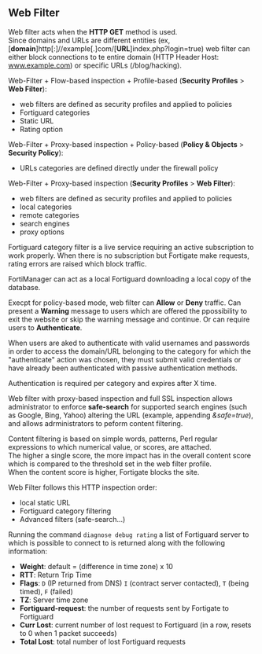 ## Web Filter

Web filter acts when the **HTTP GET** method is used.  
Since domains and URLs are different entities (ex, [**domain**]http[:]//example[.]com/[**URL**]index.php?login=true) web filter can either block connections to te entire domain (HTTP Header Host: www.example.com) or specific URLs (/blog/hacking).  

Web-Filter + Flow-based inspection + Profile-based (**Security Profiles** > **Web Filter**):

- web filters are defined as security profiles and applied to policies
- Fortiguard categories
- Static URL
- Rating option

Web-Filter + Proxy-based inspection + Policy-based (**Policy & Objects** > **Security Policy**):

- URLs categories are defined directly under the firewall policy

Web-Filter + Proxy-based inspection (**Security Profiles** > **Web Filter**):

- web filters are defined as security profiles and applied to policies
- local categories
- remote categories
- search engines
- proxy options

Fortiguard category filter is a live service requiring an active subscription to work properly. When there is no subscription but Fortigate make requests, rating errors are raised which block traffic.  

FortiManager can act as a local Fortiguard downloading a local copy of the database.  

Execpt for policy-based mode, web filter can **Allow** or **Deny** traffic. Can present a **Warning** message to users which are offered the ppossibility to exit the website or skip the warning message and continue. Or can require users to **Authenticate**.  

When users are aked to authenticate with valid usernames and passwords in order to access the domain/URL belonging to the category for which the "authenticate" action was chosen, they must submit valid credentials or have already been authenticated with passive authentication methods.  

Authentication is required per category and expires after X time.

Web filter with proxy-based inspection and full SSL inspection allows administrator to enforce **safe-search** for supported search engines (such as Google, Bing, Yahoo) altering the URL (example, appending _&safe=true_), and allows adrministrators to peform content filtering.  

Content filtering is based on simple words, patterns, Perl regular expressions to which numerical value, or scores, are attached.  
The higher a single score, the more impact has in the overall content score which is compared to the threshold set in the web filter profile.  
When the content score is higher, Fortigate blocks the site.  

Web Filter follows this HTTP inspection order:

- local static URL
- Fortiguard category filtering
- Advanced filters (safe-search...)

Running the command `diagnose debug rating` a list of Fortiguard server to which is possible to connect to is returned along with the following information:

- **Weight**: default = (difference in time zone) x 10
- **RTT**: Return Trip Time
- **Flags**: `D` (IP returned from DNS) `I` (contract server contacted), `T` (being timed), `F` (failed)
- **TZ**: Server time zone
- **Fortiguard-request**: the number of requests sent by Fortigate to Fortiguard
- **Curr Lost**: current number of lost request to Fortiguard (in a row, resets to 0 when 1 packet succeeds)
- **Total Lost**: total number of lost Fortiguard requests